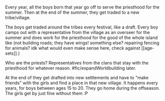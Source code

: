 Every year, all the boys born that year go off to serve the priesthood for the summer. Then at the end of the summer, they get traded to a new tribe/village. 

The boys get traded around the tribes every festival, like a draft. Every boy camps out with a representative from the village as an overseer for the summer and does work for the priesthood for the good of the whole island like (not building roads; they have wings! something else? repairing fencing for animals? idk what would even make sense here, check against [[age-sets]].) 

Who are the priests? Representatives from the clans that stay with the priesthood for whatever reason. #fic/expandWorldbuilding later. 

At the end of they get drafted into new settlements and have to "make friends" with the girls and find a place in that new village. It happens every years, for boys between ages 15 to 20. They go home during the offseason. The girls get by just fine without them :P 


